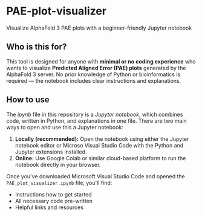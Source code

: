 # PAE-plot-visualizer
Visualize AlphaFold 3 PAE plots with a beginner-friendly Jupyter notebook

## Who is this for?
This tool is designed for anyone with **minimal or no coding experience** who wants to visualize **Predicted Aligned Error (PAE) plots** generated by the AlphaFold 3 server. No prior knowledge of Python or bioinformatics is required — the notebook includes clear instructions and explanations.

## How to use
The *ipynb* file in this repository is a *Jupyter notebook*, which combines code, written in Python, and explanations in one file.  There are two main ways to open and use this a Jupyter notebook: 
1. **Locally (recommended):**  Open the notebook using either the Jupyter notebook editor or Microso Visual Studio Code with the Python and Jupyter extensions installed. 
2. **Online:**  Use Google Colab or similar cloud-based platform to run the notebook directly in your browser.  

Once you've downloaded Microsoft Visual Studio Code and opened the `PAE_plot_visualizer.ipynb` file, you'll find:
- Instructions how to get started
- All necessary code pre-written
- Helpful links and resources

